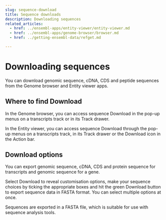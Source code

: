 ```yaml
---
slug: sequence-download
title: Sequence downloads
description: Downloading sequences
related_articles:
  - href: ../ensembl-apps/entity-viewer/entity-viewer.md
  - href: ../ensembl-apps/genome-browser/browser.md
  - href: ../getting-ensembl-data/refget.md

---
```


# Downloading sequences

You can download genomic sequence, cDNA, CDS and peptide sequences from the Genome browser and Entity viewer apps.

## Where to find Download 

In the Genome browser, you can access sequence Download in the pop-up menus on a transcripts track or in its Track drawer.

In the Entity viewer, you can access sequence Download through the pop-up menus on a transcripts track, in its Track drawer or the Download icon in the Action bar.

## Download options

You can export genomic sequence, cDNA, CDS and protein sequence for transcripts and genomic sequence for a gene.

Select Download to reveal customisation options, make your sequence choices by ticking the appropriate boxes and hit the green Download button to export sequence data in FASTA format. You can select multiple options at once.

Sequences are exported in a FASTA file, which is suitable for use with sequence analysis tools.

